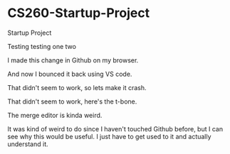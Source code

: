 # CS260-Startup-Project
Startup Project


Testing testing one two

I made this change in Github on my browser.

And now I bounced it back using VS code.

That didn't seem to work, so lets make it crash.

That didn't seem to work, here's the t-bone.

The merge editor is kinda weird.

It was kind of weird to do since I haven't touched Github before, but I can see why this would be useful. I just have to get used to it and actually understand it.